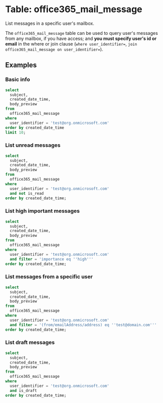 # Table: office365_mail_message

List messages in a specific user's mailbox.

The `office365_mail_message` table can be used to query user's messages from any mailbox, if you have access; and **you must specify user's id or email** in the where or join clause (`where user_identifier=`, `join office365_mail_message on user_identifier=`).

## Examples

### Basic info

```sql
select
  subject,
  created_date_time,
  body_preview
from
  office365_mail_message
where
  user_identifier = 'test@org.onmicrosoft.com'
order by created_date_time
limit 10;
```

### List unread messages

```sql
select
  subject,
  created_date_time,
  body_preview
from
  office365_mail_message
where
  user_identifier = 'test@org.onmicrosoft.com'
  and not is_read
order by created_date_time;
```

### List high important messages

```sql
select
  subject,
  created_date_time,
  body_preview
from
  office365_mail_message
where
  user_identifier = 'test@org.onmicrosoft.com'
  and filter = 'importance eq ''high'''
order by created_date_time;
```

### List messages from a specific user

```sql
select
  subject,
  created_date_time,
  body_preview
from
  office365_mail_message
where
  user_identifier = 'test@org.onmicrosoft.com'
  and filter = '(from/emailAddress/address) eq ''test@domain.com'''
order by created_date_time;
```

### List draft messages

```sql
select
  subject,
  created_date_time,
  body_preview
from
  office365_mail_message
where
  user_identifier = 'test@org.onmicrosoft.com'
  and is_draft
order by created_date_time;
```
